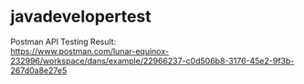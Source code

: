 # javadevelopertest

Postman API Testing Result:  
https://www.postman.com/lunar-equinox-232996/workspace/dans/example/22966237-c0d506b8-3176-45e2-9f3b-267d0a8e27e5

